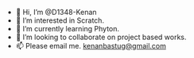 - 👋 Hi, I’m @D1348-Kenan
- 👀 I’m interested in Scratch.
- 🌱 I’m currently learning Phyton.
- 💞️ I’m looking to collaborate on project based works.
- 📫 Please email me. kenanbastug@gmail.com
